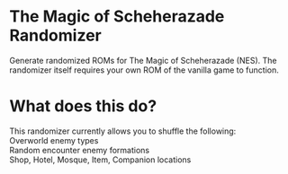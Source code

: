# The Magic of Scheherazade Randomizer
Generate randomized ROMs for The Magic of Scheherazade (NES). The randomizer itself requires your own ROM of the vanilla game to function.

# What does this do?
This randomizer currently allows you to shuffle the following:  
Overworld enemy types  
Random encounter enemy formations  
Shop, Hotel, Mosque, Item, Companion locations